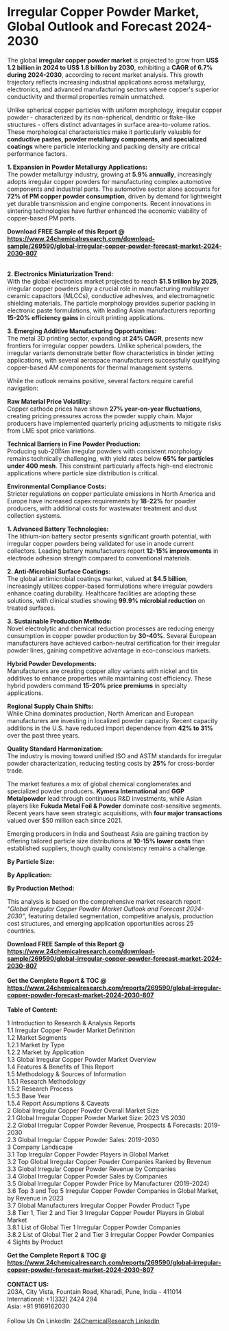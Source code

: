 <h1>Irregular Copper Powder Market, Global Outlook and Forecast 2024-2030</h1><p>The global <strong>irregular copper powder market</strong> is projected to grow from <strong>US$ 1.2 billion in 2024 to US$ 1.8 billion by 2030</strong>, exhibiting a <strong>CAGR of 6.7% during 2024-2030</strong>, according to recent market analysis. This growth trajectory reflects increasing industrial applications across metallurgy, electronics, and advanced manufacturing sectors where copper's superior conductivity and thermal properties remain unmatched.</p><p>Unlike spherical copper particles with uniform morphology, irregular copper powder - characterized by its non-spherical, dendritic or flake-like structures - offers distinct advantages in surface area-to-volume ratios. These morphological characteristics make it particularly valuable for <strong>conductive pastes, powder metallurgy components, and specialized coatings</strong> where particle interlocking and packing density are critical performance factors.</p><p><strong>1. Expansion in Powder Metallurgy Applications:</strong><br>
The powder metallurgy industry, growing at <strong>5.9% annually</strong>, increasingly adopts irregular copper powders for manufacturing complex automotive components and industrial parts. The automotive sector alone accounts for <strong>72% of PM copper powder consumption</strong>, driven by demand for lightweight yet durable transmission and engine components. Recent innovations in sintering technologies have further enhanced the economic viability of copper-based PM parts.</p><div><b>Download FREE Sample of this Report @ 
            <a href="https://www.24chemicalresearch.com/download-sample/269590/global-irregular-copper-powder-forecast-market-2024-2030-807">
            https://www.24chemicalresearch.com/download-sample/269590/global-irregular-copper-powder-forecast-market-2024-2030-807</a></b></div><br><p><strong>2. Electronics Miniaturization Trend:</strong><br>
With the global electronics market projected to reach <strong>$1.5 trillion by 2025</strong>, irregular copper powders play a crucial role in manufacturing multilayer ceramic capacitors (MLCCs), conductive adhesives, and electromagnetic shielding materials. The particle morphology provides superior packing in electronic paste formulations, with leading Asian manufacturers reporting <strong>15-20% efficiency gains</strong> in circuit printing applications.</p><p><strong>3. Emerging Additive Manufacturing Opportunities:</strong><br>
The metal 3D printing sector, expanding at <strong>24% CAGR</strong>, presents new frontiers for irregular copper powders. Unlike spherical powders, the irregular variants demonstrate better flow characteristics in binder jetting applications, with several aerospace manufacturers successfully qualifying copper-based AM components for thermal management systems.</p><p>While the outlook remains positive, several factors require careful navigation:</p><p><strong>Raw Material Price Volatility:</strong><br>
	Copper cathode prices have shown <strong>27% year-on-year fluctuations</strong>, creating pricing pressures across the powder supply chain. Major producers have implemented quarterly pricing adjustments to mitigate risks from LME spot price variations.</p><p><strong>Technical Barriers in Fine Powder Production:</strong><br>
	Producing sub-20Î¼m irregular powders with consistent morphology remains technically challenging, with yield rates below <strong>65% for particles under 400 mesh</strong>. This constraint particularly affects high-end electronic applications where particle size distribution is critical.</p><p><strong>Environmental Compliance Costs:</strong><br>
	Stricter regulations on copper particulate emissions in North America and Europe have increased capex requirements by <strong>18-22%</strong> for powder producers, with additional costs for wastewater treatment and dust collection systems.</p><p><strong>1. Advanced Battery Technologies:</strong><br>
The lithium-ion battery sector presents significant growth potential, with irregular copper powders being validated for use in anode current collectors. Leading battery manufacturers report <strong>12-15% improvements</strong> in electrode adhesion strength compared to conventional materials.</p><p><strong>2. Anti-Microbial Surface Coatings:</strong><br>
The global antimicrobial coatings market, valued at <strong>$4.5 billion</strong>, increasingly utilizes copper-based formulations where irregular powders enhance coating durability. Healthcare facilities are adopting these solutions, with clinical studies showing <strong>99.9% microbial reduction</strong> on treated surfaces.</p><p><strong>3. Sustainable Production Methods:</strong><br>
Novel electrolytic and chemical reduction processes are reducing energy consumption in copper powder production by <strong>30-40%</strong>. Several European manufacturers have achieved carbon-neutral certification for their irregular powder lines, gaining competitive advantage in eco-conscious markets.</p><p><strong>Hybrid Powder Developments:</strong><br>
	Manufacturers are creating copper alloy variants with nickel and tin additives to enhance properties while maintaining cost efficiency. These hybrid powders command <strong>15-20% price premiums</strong> in specialty applications.</p><p><strong>Regional Supply Chain Shifts:</strong><br>
	While China dominates production, North American and European manufacturers are investing in localized powder capacity. Recent capacity additions in the U.S. have reduced import dependence from <strong>42% to 31%</strong> over the past three years.</p><p><strong>Quality Standard Harmonization:</strong><br>
	The industry is moving toward unified ISO and ASTM standards for irregular powder characterization, reducing testing costs by <strong>25%</strong> for cross-border trade.</p><p>The market features a mix of global chemical conglomerates and specialized powder producers. <strong>Kymera International</strong> and <strong>GGP Metalpowder</strong> lead through continuous R&amp;D investments, while Asian players like <strong>Fukuda Metal Foil &amp; Powder</strong> dominate cost-sensitive segments. Recent years have seen strategic acquisitions, with <strong>four major transactions</strong> valued over $50 million each since 2021.</p><p>Emerging producers in India and Southeast Asia are gaining traction by offering tailored particle size distributions at <strong>10-15% lower costs</strong> than established suppliers, though quality consistency remains a challenge.</p><p><strong>By Particle Size:</strong></p><p><strong>By Application:</strong></p><p><strong>By Production Method:</strong></p><p>This analysis is based on the comprehensive market research report <em>"Global Irregular Copper Powder Market Outlook and Forecast 2024-2030"</em>, featuring detailed segmentation, competitive analysis, production cost structures, and emerging application opportunities across 25 countries.</p><div><b>Download FREE Sample of this Report @ 
            <a href="https://www.24chemicalresearch.com/download-sample/269590/global-irregular-copper-powder-forecast-market-2024-2030-807">
            https://www.24chemicalresearch.com/download-sample/269590/global-irregular-copper-powder-forecast-market-2024-2030-807</a></b></div><br><div><b>Get the Complete Report & TOC @ 
            <a href="https://www.24chemicalresearch.com/reports/269590/global-irregular-copper-powder-forecast-market-2024-2030-807">
            https://www.24chemicalresearch.com/reports/269590/global-irregular-copper-powder-forecast-market-2024-2030-807</a></b></div><br>
            <b>Table of Content:</b><p>1 Introduction to Research & Analysis Reports<br />
    1.1 Irregular Copper Powder Market Definition<br />
    1.2 Market Segments<br />
        1.2.1 Market by Type<br />
        1.2.2 Market by Application<br />
    1.3 Global Irregular Copper Powder Market Overview<br />
    1.4 Features & Benefits of This Report<br />
    1.5 Methodology & Sources of Information<br />
        1.5.1 Research Methodology<br />
        1.5.2 Research Process<br />
        1.5.3 Base Year<br />
        1.5.4 Report Assumptions & Caveats<br />
2 Global Irregular Copper Powder Overall Market Size<br />
    2.1 Global Irregular Copper Powder Market Size: 2023 VS 2030<br />
    2.2 Global Irregular Copper Powder Revenue, Prospects & Forecasts: 2019-2030<br />
    2.3 Global Irregular Copper Powder Sales: 2019-2030<br />
3 Company Landscape<br />
    3.1 Top Irregular Copper Powder Players in Global Market<br />
    3.2 Top Global Irregular Copper Powder Companies Ranked by Revenue<br />
    3.3 Global Irregular Copper Powder Revenue by Companies<br />
    3.4 Global Irregular Copper Powder Sales by Companies<br />
    3.5 Global Irregular Copper Powder Price by Manufacturer (2019-2024)<br />
    3.6 Top 3 and Top 5 Irregular Copper Powder Companies in Global Market, by Revenue in 2023<br />
    3.7 Global Manufacturers Irregular Copper Powder Product Type<br />
    3.8 Tier 1, Tier 2 and Tier 3 Irregular Copper Powder Players in Global Market<br />
        3.8.1 List of Global Tier 1 Irregular Copper Powder Companies<br />
        3.8.2 List of Global Tier 2 and Tier 3 Irregular Copper Powder Companies<br />
4 Sights by Product</p><div><b>Get the Complete Report & TOC @ 
            <a href="https://www.24chemicalresearch.com/reports/269590/global-irregular-copper-powder-forecast-market-2024-2030-807">
            https://www.24chemicalresearch.com/reports/269590/global-irregular-copper-powder-forecast-market-2024-2030-807</a></b></div><br><b>CONTACT US:</b><br>
            203A, City Vista, Fountain Road, Kharadi, Pune, India - 411014<br>
            International: +1(332) 2424 294<br>
            Asia: +91 9169162030 <br><br>
            Follow Us On LinkedIn: <a href="https://www.linkedin.com/company/24chemicalresearch/">24ChemicalResearch LinkedIn</a>